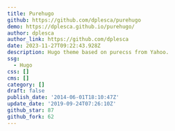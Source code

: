 ```yaml
---
title: Purehugo
github: https://github.com/dplesca/purehugo
demo: https://dplesca.github.io/purehugo/
author: dplesca
author_link: https://github.com/dplesca
date: 2023-11-27T09:22:43.928Z
description: Hugo theme based on purecss from Yahoo.
ssg:
  - Hugo
css: []
cms: []
category: []
draft: false
publish_date: '2014-06-01T18:10:47Z'
update_date: '2019-09-24T07:26:10Z'
github_star: 87
github_fork: 62
---
```

